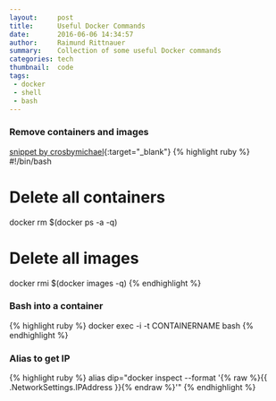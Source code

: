 ```yaml
---
layout:     post
title:      Useful Docker Commands
date:       2016-06-06 14:34:57
author:     Raimund Rittnauer
summary:    Collection of some useful Docker commands
categories: tech
thumbnail:  code
tags:
 - docker
 - shell
 - bash
---
```


### Remove containers and images
[snippet by crosbymichael][1]{:target="_blank"}
{% highlight ruby %}
#!/bin/bash
# Delete all containers
docker rm $(docker ps -a -q)
# Delete all images
docker rmi $(docker images -q)
{% endhighlight %}

### Bash into a container
{% highlight ruby %}
docker exec -i -t CONTAINERNAME bash
{% endhighlight %}

### Alias to get IP
{% highlight ruby %}
alias dip="docker inspect --format '{% raw %}{{ .NetworkSettings.IPAddress }}{% endraw %}'"
{% endhighlight %}

[1]: https://github.com/docker/docker/issues/928#issuecomment-23538307